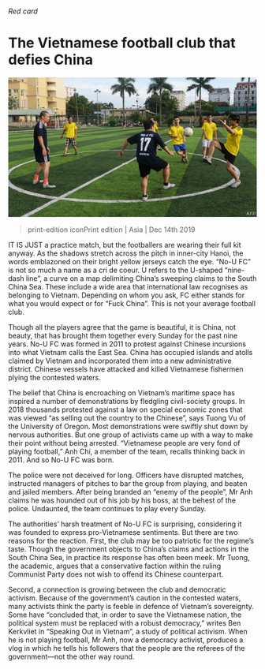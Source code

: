 ###### Red card

# The Vietnamese football club that defies China 

![image](images/20191214_ASP005_0.jpg) 

> print-edition iconPrint edition | Asia | Dec 14th 2019 

IT IS JUST a practice match, but the footballers are wearing their full kit anyway. As the shadows stretch across the pitch in inner-city Hanoi, the words emblazoned on their bright yellow jerseys catch the eye. “No-U FC” is not so much a name as a cri de coeur. U refers to the U-shaped “nine-dash line”, a curve on a map delimiting China’s sweeping claims to the South China Sea. These include a wide area that international law recognises as belonging to Vietnam. Depending on whom you ask, FC either stands for what you would expect or for “Fuck China”. This is not your average football club. 

Though all the players agree that the game is beautiful, it is China, not beauty, that has brought them together every Sunday for the past nine years. No-U FC was formed in 2011 to protest against Chinese incursions into what Vietnam calls the East Sea. China has occupied islands and atolls claimed by Vietnam and incorporated them into a new administrative district. Chinese vessels have attacked and killed Vietnamese fishermen plying the contested waters. 

The belief that China is encroaching on Vietnam’s maritime space has inspired a number of demonstrations by fledgling civil-society groups. In 2018 thousands protested against a law on special economic zones that was viewed “as selling out the country to the Chinese”, says Tuong Vu of the University of Oregon. Most demonstrations were swiftly shut down by nervous authorities. But one group of activists came up with a way to make their point without being arrested. “Vietnamese people are very fond of playing football,” Anh Chí, a member of the team, recalls thinking back in 2011. And so No-U FC was born. 

The police were not deceived for long. Officers have disrupted matches, instructed managers of pitches to bar the group from playing, and beaten and jailed members. After being branded an “enemy of the people”, Mr Anh claims he was hounded out of his job by his boss, at the behest of the police. Undaunted, the team continues to play every Sunday. 

The authorities’ harsh treatment of No-U FC is surprising, considering it was founded to express pro-Vietnamese sentiments. But there are two reasons for the reaction. First, the club may be too patriotic for the regime’s taste. Though the government objects to China’s claims and actions in the South China Sea, in practice its response has often been meek. Mr Tuong, the academic, argues that a conservative faction within the ruling Communist Party does not wish to offend its Chinese counterpart. 

Second, a connection is growing between the club and democratic activism. Because of the government’s caution in the contested waters, many activists think the party is feeble in defence of Vietnam’s sovereignty. Some have “concluded that, in order to save the Vietnamese nation, the political system must be replaced with a robust democracy,” writes Ben Kerkvliet in “Speaking Out in Vietnam”, a study of political activism. When he is not playing football, Mr Anh, now a democracy activist, produces a vlog in which he tells his followers that the people are the referees of the government—not the other way round. 

